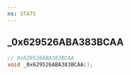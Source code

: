 ```yaml
---
ns: STATS
---
```

## _0x629526ABA383BCAA

```c
// 0x629526ABA383BCAA
void _0x629526ABA383BCAA();
```


